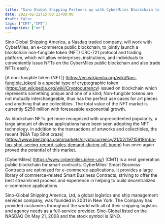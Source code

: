 ```yaml
---
title: "Sino Global Shipping Partners up with CyberMiles Blockchain to Go Full Power into the Skyrocketing NFT Business"
date: 2021-02-22T15:00:23+08:00
draft: false
tags: ["CMT","CMT"] 
categories: ["en"] 
---
```



Sino Global Shipping America, a Nasdaq traded company, will work with CyberMiles, an e-commerce public blockchain, to jointly launch a blockchain non-fungible token (NFT) CRC-721 protocol and trading platform, which will allow enterprises, institutions, and individuals to conveniently issue NFTs on the CyberMiles public blockchain and also trade NFTs easily. 

[A non-fungible token (NFT)] (https://en.wikipedia.org/wiki/Non-fungible_token) is a special type of cryptographic token (https://en.wikipedia.org/wiki/Cryptocurrency) issued on blockchain which represents something unique and one of a kind; Non-fungible tokens are not mutually interchangeable, thus has the perfect use cases for art pieces and anything that are collectibles. The total value of the NFT market is currently $250 million with foreseeable exponential growth.

As blockchain NFTs get more recognized with unprecedented popularity, a large amount of diverse applications have been seen adopting the NFT technology. In addition to the transactions of artworks and collectibles, the recent [NBA Top Shot craze] (https://www.benzinga.com/markets/cryptocurrency/21/02/19715918/nba-top-shot-seeing-record-sales-demand-during-nft-boom) has once again proved the potential of this market. 

[CyberMiles] (https://www.cybermiles.io/en-us/) (CMT) is a next generation public blockchain for smart contracts. CyberMiles’ Smart Business Contracts are optimized for e-commerce applications. It provides a large library of commerce-related Smart Business Contracts, striving to offer the best streamlined process and experience in helping to build decentralized e-commerce applications. 

Sino-Global Shipping America, Ltd, a global logistics and ship management services company, was founded in 2001 in New York. The Company has provided customers throughout the world with all of their shipping logistics and agency needs as a full-service provider. Sino-Global listed on the NASDAQ On May 21, 2008 and the stock symbol is SINO.

